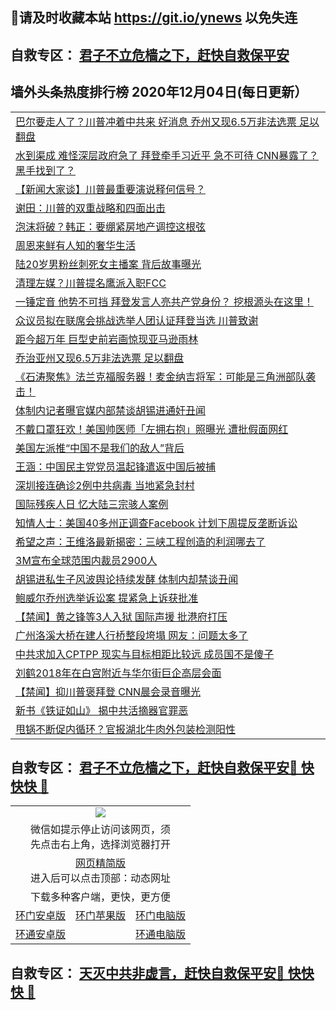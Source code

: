 ## 📩请及时收藏本站 https://git.io/ynews 以免失连</a>
## 自救专区： [君子不立危樯之下，赶快自救保平安 ](https://github.com/pwgy/td/blob/master/README.md)

## 墙外头条热度排行榜 2020年12月04日(每日更新）

 <table>
<tr><td colspan="2" align="left"><a href="https://gfyqbljb.xlohf.cyou/?name=c1252009&key=pzykfwejorbvjhqc&from=gy2">巴尔要走人了？川普冲着中共来 好消息 乔州又现6.5万非法选票 足以翻盘</a></td></tr>
<tr><td colspan="2" align="left"><a href="https://gfyqbljb.xlohf.cyou/?name=c1252008&key=pzykfwejorbvjhqc&from=gy2">水到渠成 难怪深层政府急了 拜登牵手习近平 急不可待 CNN暴露了？黑手找到了？</a></td></tr>
<tr><td colspan="2" align="left"><a href="https://gfyqbljb.xlohf.cyou/?name=c1251942&key=pzykfwejorbvjhqc&from=gy2">【新闻大家谈】川普最重要演说释何信号？</a></td></tr>
<tr><td colspan="2" align="left"><a href="https://gfyqbljb.xlohf.cyou/?name=c1251900&key=pzykfwejorbvjhqc&from=gy2">谢田：川普的双重战略和四面出击</a></td></tr>
<tr><td colspan="2" align="left"><a href="https://gfyqbljb.xlohf.cyou/?name=c1251986&key=pzykfwejorbvjhqc&from=gy2">泡沫将破？韩正：要绷紧房地产调控这根弦</a></td></tr>
<tr><td colspan="2" align="left"><a href="https://gfyqbljb.xlohf.cyou/?name=c1252013&key=pzykfwejorbvjhqc&from=gy2">周恩来鲜有人知的奢华生活</a></td></tr>
<tr><td colspan="2" align="left"><a href="https://gfyqbljb.xlohf.cyou/?name=c1252000&key=pzykfwejorbvjhqc&from=gy2">陆20岁男粉丝刺死女主播案 背后故事曝光</a></td></tr>
<tr><td colspan="2" align="left"><a href="https://gfyqbljb.xlohf.cyou/?name=c1252006&key=pzykfwejorbvjhqc&from=gy2">清理左媒？川普提名鹰派入职FCC</a></td></tr>
<tr><td colspan="2" align="left"><a href="https://gfyqbljb.xlohf.cyou/?name=c1251979&key=pzykfwejorbvjhqc&from=gy2">一锤定音 他势不可挡 拜登发言人亮共产党身份？ 挖根源头在这里！</a></td></tr>
<tr><td colspan="2" align="left"><a href="https://gfyqbljb.xlohf.cyou/?name=c1251995&key=pzykfwejorbvjhqc&from=gy2">众议员拟在联席会挑战选举人团认证拜登当选 川普致谢</a></td></tr>
<tr><td colspan="2" align="left"><a href="https://gfyqbljb.xlohf.cyou/?name=c1251997&key=pzykfwejorbvjhqc&from=gy2">距今超万年 巨型史前岩画惊现亚马逊雨林</a></td></tr>
<tr><td colspan="2" align="left"><a href="https://gfyqbljb.xlohf.cyou/?name=c1251999&key=pzykfwejorbvjhqc&from=gy2">乔治亚州又现6.5万非法选票 足以翻盘</a></td></tr>
<tr><td colspan="2" align="left"><a href="https://gfyqbljb.xlohf.cyou/?name=c1251977&key=pzykfwejorbvjhqc&from=gy2">《石涛聚焦》法兰克福服务器！麦金纳吉将军：可能是三角洲部队袭击！</a></td></tr>
<tr><td colspan="2" align="left"><a href="https://gfyqbljb.xlohf.cyou/?name=c1251967&key=pzykfwejorbvjhqc&from=gy2">体制内记者曝官媒内部禁谈胡锡进通奸丑闻</a></td></tr>
<tr><td colspan="2" align="left"><a href="https://gfyqbljb.xlohf.cyou/?name=c1251982&key=pzykfwejorbvjhqc&from=gy2">不戴口罩狂欢！美国帅医师「左拥右抱」照曝光 遭批假面网红</a></td></tr>
<tr><td colspan="2" align="left"><a href="https://gfyqbljb.xlohf.cyou/?name=c1251998&key=pzykfwejorbvjhqc&from=gy2">美国左派推“中国不是我们的敌人”背后</a></td></tr>
<tr><td colspan="2" align="left"><a href="https://gfyqbljb.xlohf.cyou/?name=c1252010&key=pzykfwejorbvjhqc&from=gy2">王涵：中国民主党党员温起锋遣返中国后被捕</a></td></tr>
<tr><td colspan="2" align="left"><a href="https://gfyqbljb.xlohf.cyou/?name=c1252004&key=pzykfwejorbvjhqc&from=gy2">深圳接连确诊2例中共病毒 当地紧急封村</a></td></tr>
<tr><td colspan="2" align="left"><a href="https://gfyqbljb.xlohf.cyou/?name=c1252002&key=pzykfwejorbvjhqc&from=gy2">国际残疾人日 忆大陆三宗骇人案例</a></td></tr>
<tr><td colspan="2" align="left"><a href="https://gfyqbljb.xlohf.cyou/?name=c1252012&key=pzykfwejorbvjhqc&from=gy2">知情人士：美国40多州正调查Facebook 计划下周提反垄断诉讼</a></td></tr>
<tr><td colspan="2" align="left"><a href="https://gfyqbljb.xlohf.cyou/?name=c1251983&key=pzykfwejorbvjhqc&from=gy2">希望之声：王维洛最新揭密：三峡工程创造的利润哪去了</a></td></tr>
<tr><td colspan="2" align="left"><a href="https://gfyqbljb.xlohf.cyou/?name=c1252007&key=pzykfwejorbvjhqc&from=gy2">3M宣布全球范围内裁员2900人</a></td></tr>
<tr><td colspan="2" align="left"><a href="https://gfyqbljb.xlohf.cyou/?name=c1251981&key=pzykfwejorbvjhqc&from=gy2">胡锡进私生子风波舆论持续发酵 体制内却禁谈丑闻</a></td></tr>
<tr><td colspan="2" align="left"><a href="https://gfyqbljb.xlohf.cyou/?name=c1251993&key=pzykfwejorbvjhqc&from=gy2">鲍威尔乔州选举诉讼案 提紧急上诉获批准</a></td></tr>
<tr><td colspan="2" align="left"><a href="https://gfyqbljb.xlohf.cyou/?name=c1251975&key=pzykfwejorbvjhqc&from=gy2">【禁闻】黄之锋等3人入狱 国际声援 批港府打压</a></td></tr>
<tr><td colspan="2" align="left"><a href="https://gfyqbljb.xlohf.cyou/?name=c1251985&key=pzykfwejorbvjhqc&from=gy2">广州洛溪大桥在建人行桥整段垮塌 网友：问题太多了</a></td></tr>
<tr><td colspan="2" align="left"><a href="https://gfyqbljb.xlohf.cyou/?name=c1251971&key=pzykfwejorbvjhqc&from=gy2">中共求加入CPTPP 现实与目标相距比较远 成员国不是傻子</a></td></tr>
<tr><td colspan="2" align="left"><a href="https://gfyqbljb.xlohf.cyou/?name=c1252011&key=pzykfwejorbvjhqc&from=gy2">刘鹤2018年在白宫附近与华尔街巨企高层会面</a></td></tr>
<tr><td colspan="2" align="left"><a href="https://gfyqbljb.xlohf.cyou/?name=c1251976&key=pzykfwejorbvjhqc&from=gy2">【禁闻】抑川普褒拜登 CNN晨会录音曝光</a></td></tr>
<tr><td colspan="2" align="left"><a href="https://gfyqbljb.xlohf.cyou/?name=c1252005&key=pzykfwejorbvjhqc&from=gy2">新书《铁证如山》 揭中共活摘器官罪恶</a></td></tr>
<tr><td colspan="2" align="left"><a href="https://gfyqbljb.xlohf.cyou/?name=c1251984&key=pzykfwejorbvjhqc&from=gy2">甩锅不断促内循环？官报湖北牛肉外包装检测阳性</a></td></tr>

</table>

 ## 自救专区： [君子不立危樯之下，赶快自救保平安🍎 快快快 📩](https://github.com/pwgy/td/blob/master/README.md)
 
<table>
  <tr>
    <td colspan="3" align="center"><img src="https://cdn.jsdelivr.net/gh/opipe/up/oGate65.jpg"/></td>
  </tr>
  <tr>
    <td colspan="3" align="center">微信如提示停止访问该网页，须<br/>先点击右上角，选择浏览器打开</td>
  <tr>
  <tr>
    <td colspan="3" align="center"><a href="https://gitcdn.xyz/cdn/otiny/up/master/show005.htm">网页精简版</a><br/>进入后可以点击顶部：动态网址</td>
  </tr>
  <tr>
    <td colspan="3" align="center">下载多种客户端，更快，更方便</td>
  <tr>
  <tr>
    <td align="center"><a href="https://cdn.jsdelivr.net/gh/opipe/up/oGatea.apk">环门安卓版</a></td>
    <td align="center"><a href="https://x.co/odisk">环门苹果版</a></td>
    <td align="center"><a href="https://cdn.jsdelivr.net/gh/opipe/up/oGate.zip">环门电脑版</a></td>
  </tr>
  <tr>
    <td align="center"><a href="https://cdn.jsdelivr.net/gh/opipe/up/oPipe.apk">环通安卓版</a></td>
    <td align="center"></td>
    <td align="center"><a href="https://raw.githubusercontent.com/opipe/up/master/oPipe.zip">环通电脑版</a></td>
  </tr>
  
</table>


 ## 自救专区： [天灭中共非虚言，赶快自救保平安🍎 快快快 📩](https://github.com/pwgy/td/blob/master/README.md)
